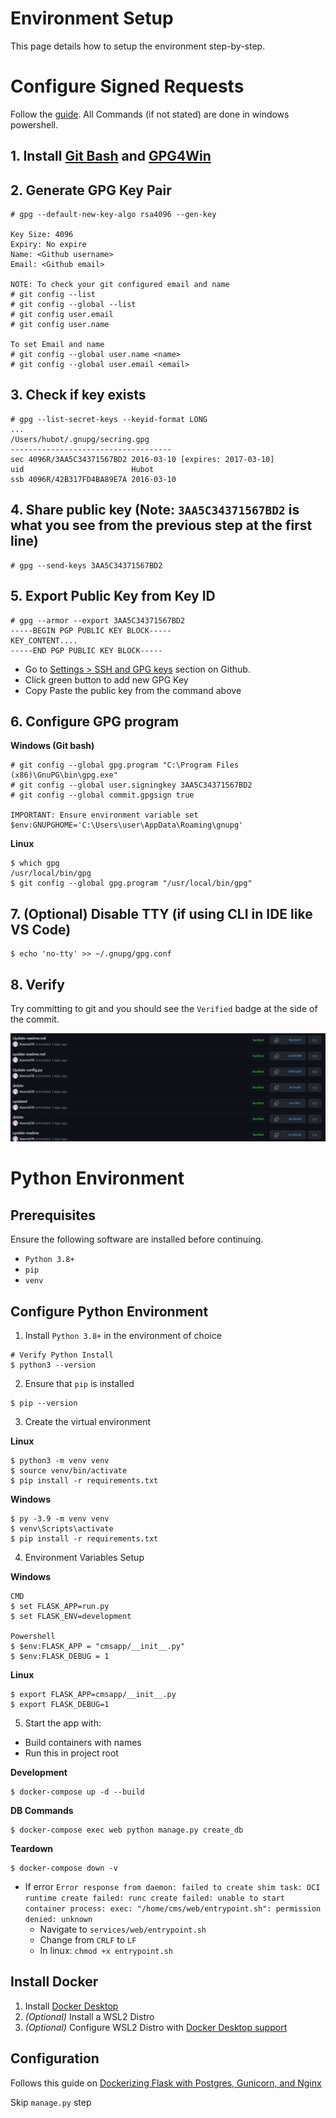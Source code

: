 # Environment Setup
This page details how to setup the environment step-by-step.

# Configure Signed Requests
Follow the [guide](https://medium.com/@petehouston/quick-guide-to-sign-your-git-commits-c11ce58c22e9). 
All Commands (if not stated) are done in windows powershell.

## 1. Install [Git Bash](https://git-scm.com/download/win) and [GPG4Win](https://www.gpg4win.org/)
## 2. Generate GPG Key Pair

```console
# gpg --default-new-key-algo rsa4096 --gen-key

Key Size: 4096
Expiry: No expire
Name: <Github username>
Email: <Github email>

NOTE: To check your git configured email and name
# git config --list
# git config --global --list
# git config user.email
# git config user.name

To set Email and name
# git config --global user.name <name>
# git config --global user.email <email>
```

## 3. Check if key exists

```console
# gpg --list-secret-keys --keyid-format LONG
...
/Users/hubot/.gnupg/secring.gpg
------------------------------------
sec 4096R/3AA5C34371567BD2 2016-03-10 [expires: 2017-03-10]
uid                        Hubot 
ssb 4096R/42B317FD4BA89E7A 2016-03-10
```

## 4. Share public key (Note: `3AA5C34371567BD2` is what you see from the previous step at the first line)

```console
# gpg --send-keys 3AA5C34371567BD2
```

## 5. Export Public Key from Key ID

```console
# gpg --armor --export 3AA5C34371567BD2
-----BEGIN PGP PUBLIC KEY BLOCK-----
KEY_CONTENT....
-----END PGP PUBLIC KEY BLOCK-----
```

- Go to [Settings > SSH and GPG keys](https://github.com/settings/keys) section on Github.
- Click green button to add new GPG Key
- Copy Paste the public key from the command above

## 6. Configure GPG program

**Windows (Git bash)**
```console
# git config --global gpg.program "C:\Program Files (x86)\GnuPG\bin\gpg.exe"
# git config --global user.signingkey 3AA5C34371567BD2
# git config --global commit.gpgsign true

IMPORTANT: Ensure environment variable set
$env:GNUPGHOME='C:\Users\user\AppData\Roaming\gnupg'
```

**Linux**
```console
$ which gpg
/usr/local/bin/gpg
$ git config --global gpg.program "/usr/local/bin/gpg"
```

## 7. (Optional) Disable TTY (if using CLI in IDE like VS Code)

```console
$ echo 'no-tty' >> ~/.gnupg/gpg.conf
```

## 8. Verify
Try committing to git and you should see the `Verified` badge at the side of the commit.

![Verified Example](../images/verify_button.png)



# Python Environment

## Prerequisites
Ensure the following software are installed before continuing.
- `Python 3.8+`
- `pip`
- `venv`

## Configure Python Environment
1. Install `Python 3.8+` in the environment of choice

```console
# Verify Python Install
$ python3 --version
```

2. Ensure that `pip` is installed

```console
$ pip --version
```

3. Create the virtual environment

**Linux**
```console
$ python3 -m venv venv
$ source venv/bin/activate
$ pip install -r requirements.txt
```

**Windows**
```console
$ py -3.9 -m venv venv
$ venv\Scripts\activate
$ pip install -r requirements.txt
```

4. Environment Variables Setup

**Windows**
```console
CMD
$ set FLASK_APP=run.py
$ set FLASK_ENV=development

Powershell
$ $env:FLASK_APP = "cmsapp/__init__.py"
$ $env:FLASK_DEBUG = 1
```

**Linux**
```console
$ export FLASK_APP=cmsapp/__init__.py
$ export FLASK_DEBUG=1
```

5. Start the app with:
- Build containers with names
- Run this in project root

**Development**
```console
$ docker-compose up -d --build
```

**DB Commands**
```console
$ docker-compose exec web python manage.py create_db
```

**Teardown**
```console
$ docker-compose down -v
```

- If error `Error response from daemon: failed to create shim task: OCI runtime create failed: runc create failed: unable to start container process: exec: "/home/cms/web/entrypoint.sh": permission denied: unknown`
  - Navigate to `services/web/entrypoint.sh`
  - Change from `CRLF` to `LF`
  - In linux: `chmod +x entrypoint.sh`

## Install Docker
1. Install [Docker Desktop](https://www.docker.com/)
2. *(Optional)* Install a WSL2 Distro
3. *(Optional)* Configure WSL2 Distro with [Docker Desktop support](https://docs.docker.com/desktop/windows/wsl/)

## Configuration
Follows this guide on [Dockerizing Flask with Postgres, Gunicorn, and Nginx](https://testdriven.io/blog/dockerizing-flask-with-postgres-gunicorn-and-nginx)

Skip `manage.py` step